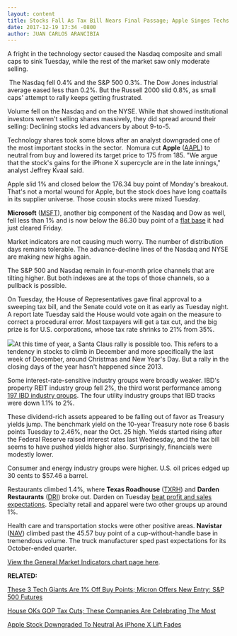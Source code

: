 ```yaml
---
layout: content
title: Stocks Fall As Tax Bill Nears Final Passage; Apple Singes Techs
date: 2017-12-19 17:34 -0800
author: JUAN CARLOS ARANCIBIA
---
```






A fright in the technology sector caused the Nasdaq composite and small caps to sink Tuesday, while the rest of the market saw only moderate selling.




 The Nasdaq fell 0.4% and the S&P 500 0.3%. The Dow Jones industrial average eased less than 0.2%. But the Russell 2000 slid 0.8%, as small caps' attempt to rally keeps getting frustrated.


Volume fell on the Nasdaq and on the NYSE. While that showed institutional investors weren't selling shares massively, they did spread around their selling: Declining stocks led advancers by about 9-to-5.


Technology shares took some blows after an analyst downgraded one of the most important stocks in the sector.  Nomura cut **Apple** ([AAPL](https://research.investors.com/quote.aspx?symbol=AAPL)) to neutral from buy and lowered its target price to 175 from 185. "We argue that the stock's gains for the iPhone X supercycle are in the late innings," analyst Jeffrey Kvaal said.


Apple slid 1% and closed below the 176.34 buy point of Monday's breakout. That's not a mortal wound for Apple, but the stock does have long coattails in its supplier universe. Those cousin stocks were mixed Tuesday.



**Microsoft** ([MSFT](https://research.investors.com/quote.aspx?symbol=MSFT)), another big component of the Nasdaq and Dow as well, fell less than 1% and is now below the 86.30 buy point of a [flat base](https://www.investors.com/how-to-invest/investors-corner/when-to-buy-the-basics-of-a-flat-base-a-super-growth-stock-pattern/) it had just cleared Friday.


Market indicators are not causing much worry. The number of distribution days remains tolerable. The advance-decline lines of the Nasdaq and NYSE are making new highs again.


The S&P 500 and Nasdaq remain in four-month price channels that are tilting higher. But both indexes are at the tops of those channels, so a pullback is possible.


On Tuesday, the House of Representatives gave final approval to a sweeping tax bill, and the Senate could vote on it as early as Tuesday night. A report late Tuesday said the House would vote again on the measure to correct a procedural error. Most taxpayers will get a tax cut, and the big prize is for U.S. corporations, whose tax rate shrinks to 21% from 35%.


![](https://www.investors.com/wp-content/uploads/2017/12/MP_4x1_121917-239x300.png)At this time of year, a Santa Claus rally is possible too. This refers to a tendency in stocks to climb in December and more specifically the last week of December, around Christmas and New Year's Day. But a rally in the closing days of the year hasn't happened since 2013.


Some interest-rate-sensitive industry groups were broadly weaker. IBD's property REIT industry group fell 2%, the third worst performance among [197 IBD industry groups](https://www.investors.com/ibd-data-tables/). The four utility industry groups that IBD tracks were down 1.1% to 2%.


These dividend-rich assets appeared to be falling out of favor as Treasury yields jump. The benchmark yield on the 10-year Treasury note rose 6 basis points Tuesday to 2.46%, near the Oct. 25 high. Yields started rising after the Federal Reserve raised interest rates last Wednesday, and the tax bill seems to have pushed yields higher also. Surprisingly, financials were modestly lower.


Consumer and energy industry groups were higher. U.S. oil prices edged up 30 cents to $57.46 a barrel.


Restaurants climbed 1.4%, where **Texas Roadhouse** ([TXRH](https://research.investors.com/quote.aspx?symbol=TXRH)) and **Darden Restaurants** ([DRI](https://research.investors.com/quote.aspx?symbol=DRI)) broke out. Darden on Tuesday [beat profit and sales expectations](https://www.investors.com/news/olive-garden-parent-darden-beats-navistar-crushes-profit-views/). Specialty retail and apparel were two other groups up around 1%.


Health care and transportation stocks were other positive areas. **Navistar** ([NAV](https://research.investors.com/quote.aspx?symbol=NAV)) climbed past the 45.57 buy point of a cup-without-handle base in tremendous volume. The truck manufacturer sped past expectations for its October-ended quarter.


[View the General Market Indicators chart page here](https://www.investors.com/wp-content/uploads/2017/12/IBD1912153243GMI.pdf).


**RELATED:**


[These 3 Tech Giants Are 1% Off Buy Points; Micron Offers New Entry: S&P 500 Futures](https://www.investors.com/market-trend/stock-market-today/apple-microsoft-intel-are-1-below-buys-micron-offers-entry-sp-500-futures/)


[House OKs GOP Tax Cuts; These Companies Are Celebrating The Most](https://www.investors.com/news/its-trump-tax-cut-vote-day-these-companies-are-celebrating-the-most/)


[Apple Stock Downgraded To Neutral As iPhone X Lift Fades](https://www.investors.com/news/technology/click/apple-stock-downgraded-to-neutral-as-iphone-x-lift-fades/)


 




